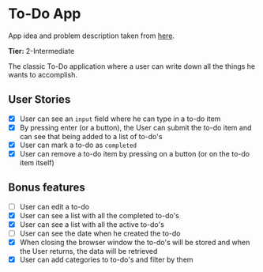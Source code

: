 # To-Do App

App idea and problem description taken from [here](https://github.com/florinpop17/app-ideas).

**Tier:** 2-Intermediate

The classic To-Do application where a user can write down all the things he wants to accomplish.

## User Stories

-   [x] User can see an `input` field where he can type in a to-do item
-   [x] By pressing enter (or a button), the User can submit the to-do item and can see that being added to a list of to-do's
-   [x] User can mark a to-do as `completed`
-   [x] User can remove a to-do item by pressing on a button (or on the to-do item itself)

## Bonus features

-   [ ] User can edit a to-do
-   [x] User can see a list with all the completed to-do's
-   [x] User can see a list with all the active to-do's
-   [ ] User can see the date when he created the to-do
-   [x] When closing the browser window the to-do's will be stored and when the User returns, the data will be retrieved
-   [x] User can add categories to to-do's and filter by them
